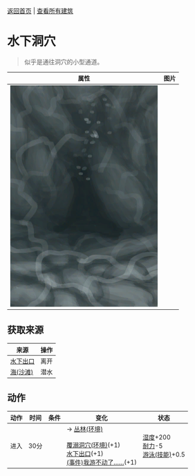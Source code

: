 [返回首页](index.md)   |  [查看所有建筑](building.md)
# 水下洞穴  
> 似乎是通往洞穴的小型通道。  
  
  属性  |   图片   
 ----  |  ----:   
   |  ![](Sprite/UnderwaterEntrance.png)   
  
## 获取来源  
来源  |  操作  
----  |  ----  
[水下出口](UnderwaterExit.md)  |  离开  
[海(沙滩)](Sea_Cove.md)  |  潜水  
## 动作  
动作  |  时间  |  条件  |  变化  |  状态  
----  |  ----  |  ----  |  ----  |  ----  
进入  |  30分  |    |  → [丛林(环境)](Env_Jungle.md)<br><br>[覆溺洞穴(环境)](Env_FloodedChamber.md)(+1)<br>[水下出口](UnderwaterExit.md)(+1)<br>[(事件)我游不动了……](Event_SwimFail.md)(+1)  |  [湿度](Wetness.md)+200<br>[耐力](Stamina.md)-5<br>[游泳(技能)](Skill_Swimming.md)+0.5  
